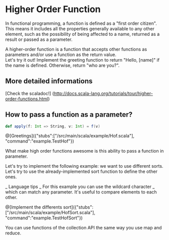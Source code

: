 # Higher Order Function

In functional programming, a function is defined as a "first order citizen". 
This means it includes all the properties generally available to any other element, such as the possibility of being affected to a name, returned as a result or passed as a parameter.

A higher-order function is a function that accepts other functions as parameters and/or use a function as the return value.  
Let's try it out!
Implement the greeting function to return "Hello, [name]" if the name is defined. Otherwise, return "who are you?".

## More detailed informations
[Check the scaladoc!] (http://docs.scala-lang.org/tutorials/tour/higher-order-functions.html)

## How to pass a function as a parameter?
```scala
def apply(f: Int => String, v: Int) = f(v)
```


@[Greetings]({"stubs":["/src/main/scala/example/Hof.scala"], "command":"example.TestHof"})

What make high order functions awesome is this ability to pass a function in parameter. 

Let's try to implement the following example: we want to use different sorts. Let's try to use the already-implemented sort function to define the other ones.

_ Language tips _
For this example you can use the wildcard character _ which can match any parameter. It's useful to compare elements to each other.

@[Implement the differents sort]({"stubs":["/src/main/scala/example/HofSort.scala"], "command":"example.TestHofSort"})

You can use functions of the collection API the same way you use map and reduce.
